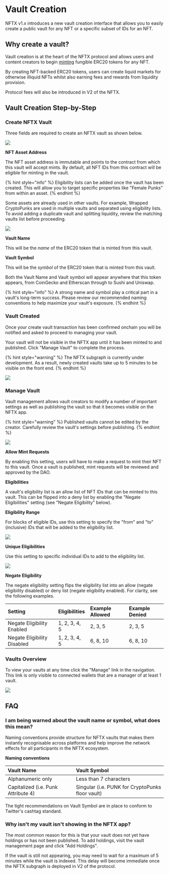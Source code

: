 # Vault Creation

NFTX v1.x introduces a new vault creation interface that allows you to easily create a public vault for any NFT or a specific subset of IDs for an NFT.

## Why create a vault?

Vault creation is at the heart of the NFTX protocol and allows users and content creators to begin [minting](minting.md) fungible ERC20 tokens for any NFT.

By creating NFT-backed ERC20 tokens, users can create liquid markets for otherwise illiquid NFTs whilst also earning fees and rewards from liquidity provision.

Protocol fees will also be introduced in V2 of the NFTX.

## Vault Creation Step-by-Step

### Create NFTX Vault

Three fields are required to create an NFTX vault as shown below.

![](../.gitbook/assets/screenshot-2021-05-05-at-15.17.38.png)

**NFT Asset Address**

The NFT asset address is immutable and points to the contract from which this vault will accept mints. By default, all NFT IDs from this contract will be eligible for minting in the vault.

{% hint style="info" %}
Eligibility lists can be added once the vault has been created. This will allow you to target specific properties like "Female Punks" from within an asset.
{% endhint %}

Some assets are already used in other vaults. For example, Wrapped CryptoPunks are used in multiple vaults and separated using eligibility lists. To avoid adding a duplicate vault and splitting liquidity, review the matching vaults list before proceeding.

![](../.gitbook/assets/screenshot-2021-05-05-at-15.16.59.png)

**Vault Name**

This will be the _name_ of the ERC20 token that is minted from this vault.

**Vault Symbol**

This will be the _symbol_ of the ERC20 token that is minted from this vault.

Both the Vault Name and Vault symbol will appear anywhere that this token appears, from CoinGecko and Etherscan through to Sushi and Uniswap.

{% hint style="info" %}
A strong name and symbol play a critical part in a vault's long-term success. Please review our recommended naming conventions to help maximize your vault's exposure.
{% endhint %}

### Vault Created

Once your create vault transaction has been confirmed onchain you will be notified and asked to proceed to managing your vault.

Your vault will not be visible in the NFTX app until it has been minted to and published. Click "Manage Vault" to complete the process.

{% hint style="warning" %}
The NFTX subgraph is currently under development. As a result, newly created vaults take up to 5 minutes to be visible on the front end.
{% endhint %}

![](../.gitbook/assets/screenshot-2021-05-05-at-15.18.02%20%281%29.png)

### Manage Vault

Vault management allows vault creators to modify a number of important settings as well as publishing the vault so that it becomes visible on the NFTX app.

{% hint style="warning" %}
Published vaults cannot be edited by the creator. Carefully review the vault's settings before publishing.
{% endhint %}

![](../.gitbook/assets/screenshot-2021-05-05-at-15.24.45.png)

**Allow Mint Requests**

By enabling this setting, users will have to make a request to mint their NFT to this vault. Once a vault is published, mint requests will be reviewed and approved by the DAO.

**Eligibilities**

A vault's eligibility list is an allow list of NFT IDs that can be minted to this vault. This can be flipped into a deny list by enabling the "Negate Eligibilities" setting \(see "Negate Eligibility" below\).

**Eligibility Range**

For blocks of eligible IDs, use this setting to specify the "from" and "to" \(inclusive\) IDs that will be added to the eligibility list.

![](../.gitbook/assets/screenshot-2021-05-05-at-15.28.36.png)

**Unique Eligibilities**

Use this setting to specific individual IDs to add to the eligibility list.

![](../.gitbook/assets/screenshot-2021-05-05-at-15.28.45.png)

**Negate Eligibility**

The negate eligibility setting flips the eligibility list into an allow \(negate eligibility disabled\) or deny list \(negate eligibility enabled\). For clarity, see the following examples.

| Setting | Eligibilities | Example Allowed | Example Denied |
| :--- | :--- | :--- | :--- |
| Negate Eligibility Enabled | 1, 2, 3, 4, 5 | 2, 3, 5 | 2, 3, 5 |
| Negate Eligibility Disabled | 1, 2, 3, 4, 5 | 6, 8, 10 | 6, 8, 10 |

### Vaults Overview

To view your vaults at any time click the "Manage" link in the navigation. This link is only visible to connected wallets that are a manager of at least 1 vault.

![](../.gitbook/assets/screenshot-2021-05-05-at-15.43.06-1-.png)

## FAQ

### I am being warned about the vault name or symbol, what does this mean?

Naming conventions provide structure for NFTX vaults that makes them instantly recognisable across platforms and help improve the network effects for all participants in the NFTX ecosystem.

**Naming conventions**

| Vault Name | Vault Symbol |
| :--- | :--- |
| Alphanumeric only | Less than 7 characters |
| Capitalized \(i.e. Punk Attribute 4\) | Singular \(i.e. PUNK for CryptoPunks floor vault\) |

The tight recommendations on Vault Symbol are in place to conform to Twitter's cashtag standard.

### Why isn't my vault isn't showing in the NFTX app?

The most common reason for this is that your vault does not yet have holdings or has not been published. To add holdings, visit the vault management page and click "Add Holdings".

If the vault is still not appearing, you may need to wait for a maximum of 5 minutes while the vault is indexed. This delay will become immediate once the NFTX subgraph is deployed in V2 of the protocol.


